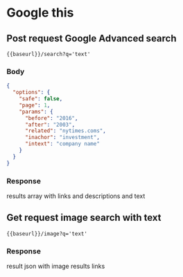 # Google this

## Post request Google Advanced search

```
{{baseurl}}/search?q='text'
```

### Body

```json
{
  "options": {
    "safe": false,
    "page": 1,
    "params": {
      "before": "2016",
      "after": "2003",
      "related": "nytimes.coms",
      "inachor": "investment",
      "intext": "company name"
    }
  }
}
```

### Response 

results array with links and descriptions and text

## Get request image search with text

```
{{baseurl}}/image?q='text'
```

### Response 

result json with image results links

